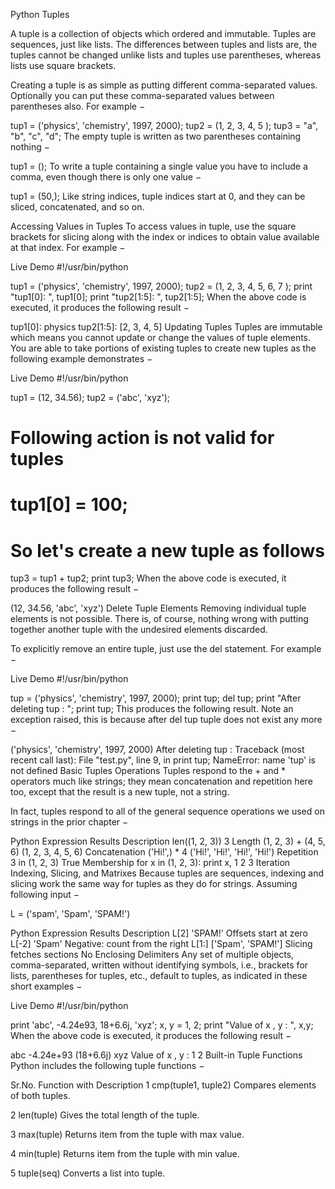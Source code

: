 Python Tuples

A tuple is a collection of objects which ordered and immutable. Tuples are sequences, just like lists. The differences between tuples and lists are, the tuples cannot be changed unlike lists and tuples use parentheses, whereas lists use square brackets.

Creating a tuple is as simple as putting different comma-separated values. Optionally you can put these comma-separated values between parentheses also. For example −

tup1 = ('physics', 'chemistry', 1997, 2000);
tup2 = (1, 2, 3, 4, 5 );
tup3 = "a", "b", "c", "d";
The empty tuple is written as two parentheses containing nothing −

tup1 = ();
To write a tuple containing a single value you have to include a comma, even though there is only one value −

tup1 = (50,);
Like string indices, tuple indices start at 0, and they can be sliced, concatenated, and so on.

Accessing Values in Tuples
To access values in tuple, use the square brackets for slicing along with the index or indices to obtain value available at that index. For example −

Live Demo
#!/usr/bin/python

tup1 = ('physics', 'chemistry', 1997, 2000);
tup2 = (1, 2, 3, 4, 5, 6, 7 );
print "tup1[0]: ", tup1[0];
print "tup2[1:5]: ", tup2[1:5];
When the above code is executed, it produces the following result −

tup1[0]:  physics
tup2[1:5]:  [2, 3, 4, 5]
Updating Tuples
Tuples are immutable which means you cannot update or change the values of tuple elements. You are able to take portions of existing tuples to create new tuples as the following example demonstrates −

Live Demo
#!/usr/bin/python

tup1 = (12, 34.56);
tup2 = ('abc', 'xyz');

# Following action is not valid for tuples
# tup1[0] = 100;

# So let's create a new tuple as follows
tup3 = tup1 + tup2;
print tup3;
When the above code is executed, it produces the following result −

(12, 34.56, 'abc', 'xyz')
Delete Tuple Elements
Removing individual tuple elements is not possible. There is, of course, nothing wrong with putting together another tuple with the undesired elements discarded.

To explicitly remove an entire tuple, just use the del statement. For example −

Live Demo
#!/usr/bin/python

tup = ('physics', 'chemistry', 1997, 2000);
print tup;
del tup;
print "After deleting tup : ";
print tup;
This produces the following result. Note an exception raised, this is because after del tup tuple does not exist any more −

('physics', 'chemistry', 1997, 2000)
After deleting tup :
Traceback (most recent call last):
   File "test.py", line 9, in <module>
      print tup;
NameError: name 'tup' is not defined
Basic Tuples Operations
Tuples respond to the + and * operators much like strings; they mean concatenation and repetition here too, except that the result is a new tuple, not a string.

In fact, tuples respond to all of the general sequence operations we used on strings in the prior chapter −

Python Expression	Results	Description
len((1, 2, 3))	3	Length
(1, 2, 3) + (4, 5, 6)	(1, 2, 3, 4, 5, 6)	Concatenation
('Hi!',) * 4	('Hi!', 'Hi!', 'Hi!', 'Hi!')	Repetition
3 in (1, 2, 3)	True	Membership
for x in (1, 2, 3): print x,	1 2 3	Iteration
Indexing, Slicing, and Matrixes
Because tuples are sequences, indexing and slicing work the same way for tuples as they do for strings. Assuming following input −

L = ('spam', 'Spam', 'SPAM!')


Python Expression	Results	Description
L[2]	'SPAM!'	Offsets start at zero
L[-2]	'Spam'	Negative: count from the right
L[1:]	['Spam', 'SPAM!']	Slicing fetches sections
No Enclosing Delimiters
Any set of multiple objects, comma-separated, written without identifying symbols, i.e., brackets for lists, parentheses for tuples, etc., default to tuples, as indicated in these short examples −

Live Demo
#!/usr/bin/python

print 'abc', -4.24e93, 18+6.6j, 'xyz';
x, y = 1, 2;
print "Value of x , y : ", x,y;
When the above code is executed, it produces the following result −

abc -4.24e+93 (18+6.6j) xyz
Value of x , y : 1 2
Built-in Tuple Functions
Python includes the following tuple functions −

Sr.No.	Function with Description
1	cmp(tuple1, tuple2)
Compares elements of both tuples.

2	len(tuple)
Gives the total length of the tuple.

3	max(tuple)
Returns item from the tuple with max value.

4	min(tuple)
Returns item from the tuple with min value.

5	tuple(seq)
Converts a list into tuple.

